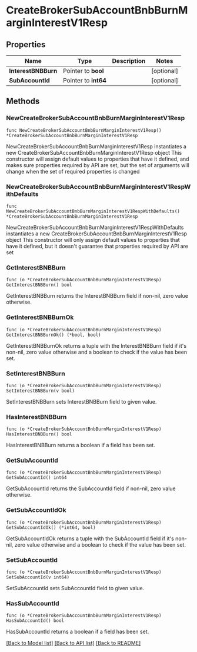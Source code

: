 # CreateBrokerSubAccountBnbBurnMarginInterestV1Resp

## Properties

Name | Type | Description | Notes
------------ | ------------- | ------------- | -------------
**InterestBNBBurn** | Pointer to **bool** |  | [optional] 
**SubAccountId** | Pointer to **int64** |  | [optional] 

## Methods

### NewCreateBrokerSubAccountBnbBurnMarginInterestV1Resp

`func NewCreateBrokerSubAccountBnbBurnMarginInterestV1Resp() *CreateBrokerSubAccountBnbBurnMarginInterestV1Resp`

NewCreateBrokerSubAccountBnbBurnMarginInterestV1Resp instantiates a new CreateBrokerSubAccountBnbBurnMarginInterestV1Resp object
This constructor will assign default values to properties that have it defined,
and makes sure properties required by API are set, but the set of arguments
will change when the set of required properties is changed

### NewCreateBrokerSubAccountBnbBurnMarginInterestV1RespWithDefaults

`func NewCreateBrokerSubAccountBnbBurnMarginInterestV1RespWithDefaults() *CreateBrokerSubAccountBnbBurnMarginInterestV1Resp`

NewCreateBrokerSubAccountBnbBurnMarginInterestV1RespWithDefaults instantiates a new CreateBrokerSubAccountBnbBurnMarginInterestV1Resp object
This constructor will only assign default values to properties that have it defined,
but it doesn't guarantee that properties required by API are set

### GetInterestBNBBurn

`func (o *CreateBrokerSubAccountBnbBurnMarginInterestV1Resp) GetInterestBNBBurn() bool`

GetInterestBNBBurn returns the InterestBNBBurn field if non-nil, zero value otherwise.

### GetInterestBNBBurnOk

`func (o *CreateBrokerSubAccountBnbBurnMarginInterestV1Resp) GetInterestBNBBurnOk() (*bool, bool)`

GetInterestBNBBurnOk returns a tuple with the InterestBNBBurn field if it's non-nil, zero value otherwise
and a boolean to check if the value has been set.

### SetInterestBNBBurn

`func (o *CreateBrokerSubAccountBnbBurnMarginInterestV1Resp) SetInterestBNBBurn(v bool)`

SetInterestBNBBurn sets InterestBNBBurn field to given value.

### HasInterestBNBBurn

`func (o *CreateBrokerSubAccountBnbBurnMarginInterestV1Resp) HasInterestBNBBurn() bool`

HasInterestBNBBurn returns a boolean if a field has been set.

### GetSubAccountId

`func (o *CreateBrokerSubAccountBnbBurnMarginInterestV1Resp) GetSubAccountId() int64`

GetSubAccountId returns the SubAccountId field if non-nil, zero value otherwise.

### GetSubAccountIdOk

`func (o *CreateBrokerSubAccountBnbBurnMarginInterestV1Resp) GetSubAccountIdOk() (*int64, bool)`

GetSubAccountIdOk returns a tuple with the SubAccountId field if it's non-nil, zero value otherwise
and a boolean to check if the value has been set.

### SetSubAccountId

`func (o *CreateBrokerSubAccountBnbBurnMarginInterestV1Resp) SetSubAccountId(v int64)`

SetSubAccountId sets SubAccountId field to given value.

### HasSubAccountId

`func (o *CreateBrokerSubAccountBnbBurnMarginInterestV1Resp) HasSubAccountId() bool`

HasSubAccountId returns a boolean if a field has been set.


[[Back to Model list]](../README.md#documentation-for-models) [[Back to API list]](../README.md#documentation-for-api-endpoints) [[Back to README]](../README.md)


